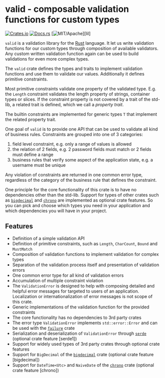 # valid - composable validation functions for custom types

[![Crates.io][crb]][crl]
[![Docs.rs][dcb]][dcl]
[![MIT/Apache][lib]][lil]

[crb]: https://img.shields.io/crates/v/valid.svg
[dcb]: https://docs.rs/valid/badge.svg
[tcb]: https://travis-ci.org/innoave/valid.svg?branch=master
[avb]: https://ci.appveyor.com/api/projects/status/github/innoave/valid?branch=master&svg=true
[cvb]: https://codecov.io/gh/innoave/valid/branch/master/graph/badge.svg
[lib]: https://img.shields.io/badge/license-MIT%2FApache-blue.svg
[l1b]: https://img.shields.io/badge/license-MIT-blue.svg
[l2b]: https://img.shields.io/badge/license-Apache-blue.svg

[crl]: https://crates.io/crates/valid/
[dcl]: https://docs.rs/valid
[tcl]: https://travis-ci.org/innoave/valid/
[avl]: https://ci.appveyor.com/project/innoave/valid
[cvl]: https://codecov.io/github/innoave/valid?branch=master
[l1l]: https://opensource.org/licenses/MIT
[l2l]: https://www.apache.org/licenses/LICENSE-2.0

`valid` is a validation library for the [Rust] language. It let us write validation functions for
our custom types through composition of available validators. Any custom written validation function
again can be used to build validations for even more complex types.

The `valid` crate defines the types and traits to implement validation functions and use them to
validate our values. Additionally it defines primitive constraints.
 
Most primitive constraints validate one property of the validated type. E.g. the `Length` constraint
validates the length property of strings, container types or slices. If the constraint property is
not covered by a trait of the std-lib, a related trait is defined, which we call a _property trait_. 

The builtin constraints are implemented for generic types `T` that implement the related property
trait.

One goal of `valid` is to provide one API that can be used to validate all kind of business rules.
Constraints are grouped into one of 3 categories:
 
1. field level constraint, e.g. only a range of values is allowed
2. the relation of 2 fields, e.g. 2 password fields must match or 2 fields must define a range
3. business rules that verify some aspect of the application state, e.g. a username must be unique

Any violation of constraints are returned in one common error type, regardless of the category of 
the business rule that defines the constraint.

One principle for the core functionality of this crate is to have no dependencies other than
the std-lib. Support for types of other crates such as [`bigdecimal`] and [`chrono`] are implemented
as optional crate features. So you can pick and choose which types you need in your application and
which dependencies you will have in your project.

## Features

* Definition of a simple validation API
* Definition of primitive constraints, such as `Length`, `CharCount`, `Bound` and `MustMatch` 
* Composition of validation functions to implement validation for complex types
* Separation of the validation process itself and presentation of validation errors
* One common error type for all kind of validation errors
* Accumulation of multiple constraint violation
* The `ValidationError` is designed to help with composing detailed and helpful error messages for 
  targeted to users of an application. Localization or internationalization of error messages is not
  scope of this crate.
* Generic implementations of the validation function for the provided constraints
* The core functionality has no dependencies to 3rd party crates
* The error type `ValidationError` implements `std::error::Error` and can be used with the
  [`failure`] crate
* Serialization and deserialization of `ValidationError` through [`serde`] (optional crate feature
  [serde1])
* Support for widely used types of 3rd party crates through optional crate features
* Support for `BigDecimal` of the [`bigdecimal`] crate (optional crate feature [bigdecimal])
* Support for `DateTime<Utc>` and `NaiveDate` of the [`chrono`] crate (optional crate feature
  [chrono])



[rust]: https://rust-lang.org
[`bigdecimal`]: https://crates.io/crate/bigdecimal
[`chrono`]: https:://crates.io/crate/chrono
[`failure`]: https:://crates.io/crate/failure
[`serde`]: https:://crates.io/crate/serde
[`valid`]: https://crates.io/crates/valid
